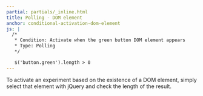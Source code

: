 ```yaml
---
partial: partials/_inline.html
title: Polling - DOM element
anchor: conditional-activation-dom-element
js: |
  /*
   * Condition: Activate when the green button DOM element appears
   * Type: Polling
   */

   $('button.green').length > 0
---
```


To activate an experiment based on the existence of a DOM element, simply select that element with jQuery and check the length of the result.

